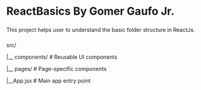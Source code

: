 # ReactBasics By Gomer Gaufo Jr.

###
This project helps user to understand the basic folder structure in ReactJs.

###
src/


|__ components/   # Reusable UI components


|__ pages/        # Page-specific components


|__App.jsx        # Main app entry point
